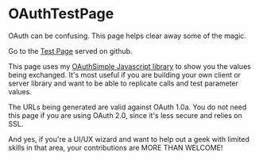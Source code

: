 OAuthTestPage
====

OAuth can be confusing. This page helps clear away some of the magic.

Go to the [Test Page](http://jrconlin.github.com/OAuthTestPage/) served on github.

This page uses my [OAuthSimple Javascript library](https://github.com/jrconlin/oauthsimple) to show you the values being exchanged. It's most useful if you are building your own client or server library and want to be able to replicate calls and test parameter values.

The URLs being generated are valid against OAuth 1.0a. You do not need this page if you are using OAuth 2.0, since it's less secure and relies on SSL.

And yes, if you're a UI/UX wizard and want to help out a geek with limited skills in that area, your contributions are MORE THAN WELCOME!
